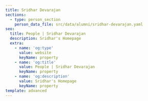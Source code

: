 ```yaml
---
title: Sridhar Devarajan
sections:
  - type: person_section
    person_data_file: src/data/alumni/sridhar-devarajan.yaml
seo:
  title: People | Sridhar Devarajan
  description: Sridhar's Homepage
  extra:
    - name: 'og:type'
      value: website
      keyName: property
    - name: 'og:title'
      value: People | Sridhar Devarajan
      keyName: property
    - name: 'og:description'
      value: Sridhar's Homepage
      keyName: property
template: advanced
---
```

